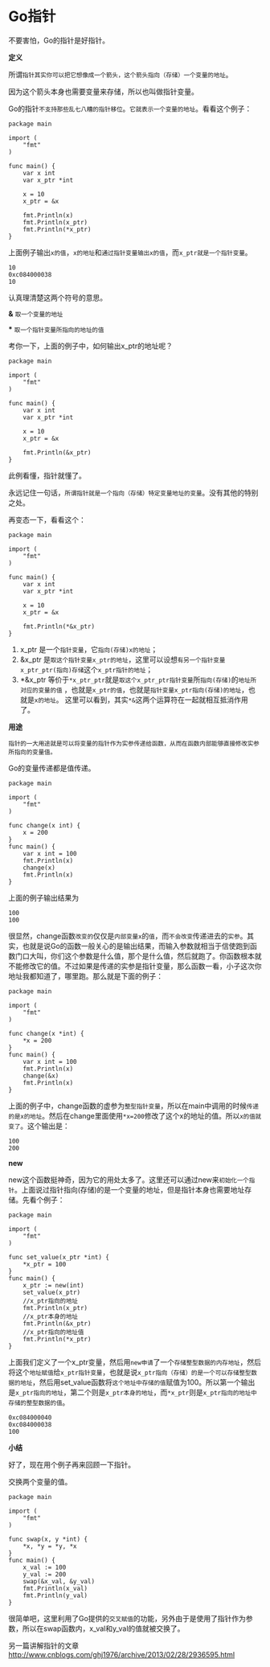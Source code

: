 # Go指针
不要害怕，Go的指针是好指针。

**定义**

所谓`指针其实你可以把它想像成一个箭头，这个箭头指向（存储）一个变量的地址`。

因为这个箭头本身也需要变量来存储，所以也叫做指针变量。

Go的指针`不支持那些乱七八糟的指针移位`。`它就表示一个变量的地址`。看看这个例子：

	package main

	import (
		"fmt"
	)

	func main() {
		var x int
		var x_ptr *int

		x = 10
		x_ptr = &x

		fmt.Println(x)
		fmt.Println(x_ptr)
		fmt.Println(*x_ptr)
	}


上面例子输出`x的值`，`x的地址`和`通过指针变量输出x的值`，而`x_ptr就是一个指针变量`。

	10
	0xc084000038
	10

认真理清楚这两个符号的意思。

**&** `取一个变量的地址`

**\*** `取一个指针变量所指向的地址的值`


考你一下，上面的例子中，如何输出x_ptr的地址呢？

	package main

	import (
		"fmt"
	)

	func main() {
		var x int
		var x_ptr *int

		x = 10
		x_ptr = &x

		fmt.Println(&x_ptr)
	}

此例看懂，指针就懂了。

永远记住一句话，`所谓指针就是一个指向（存储）特定变量地址的变量`。没有其他的特别之处。

再变态一下，看看这个：

	package main

	import (
		"fmt"
	)

	func main() {
		var x int
		var x_ptr *int

		x = 10
		x_ptr = &x

		fmt.Println(*&x_ptr)
	}

1. x_ptr 是一个`指针变量`，它`指向(存储)x的地址`；
2. &x_ptr 是`取这个指针变量x_ptr的地址`，这里可以设想`有另一个指针变量x_ptr_ptr(指向)存储`这个`x_ptr指针的地址`；
3. *&x_ptr 等价于`*x_ptr_ptr`就是`取这个x_ptr_ptr指针变量`所`指向(存储)`的`地址所对应的变量的值` ，也就是`x_ptr的值`，也就是`指针变量x_ptr指向(存储)的地址`，也就是`x的地址`。 这里可以看到，其实`*&`这两个运算符在一起就相互抵消作用了。

**用途**

`指针的一大用途就是可以将变量的指针作为实参传递给函数，从而在函数内部能够直接修改实参所指向的变量值。`

Go的变量传递都是值传递。

	package main

	import (
		"fmt"
	)

	func change(x int) {
		x = 200
	}
	func main() {
		var x int = 100
		fmt.Println(x)
		change(x)
		fmt.Println(x)
	}


上面的例子输出结果为

	100
	100

很显然，change函数`改变的`仅仅是`内部变量x`的`值`，而`不会改变`传递进去的`实参`。其实，也就是说Go的函数一般关心的是输出结果，而输入参数就相当于信使跑到函数门口大叫，你们这个参数是什么值，那个是什么值，然后就跑了。你函数根本就不能修改它的值。不过如果是传递的实参是指针变量，那么函数一看，小子这次你地址我都知道了，哪里跑。那么就是下面的例子：

	package main

	import (
		"fmt"
	)

	func change(x *int) {
		*x = 200
	}
	func main() {
		var x int = 100
		fmt.Println(x)
		change(&x)
		fmt.Println(x)
	}


上面的例子中，change函数的虚参为`整型指针变量`，所以在main中调用的时候`传递的是x的地址`。然后在change里面使用`*x=200`修改了这个x的地址的值。所以`x的值就变了`。这个输出是：

	100
	200


**new**

new这个函数挺神奇，因为它的用处太多了。这里还可以通过new来`初始化一个指针`。上面说过指针指向(存储)的是一个变量的地址，但是指针本身也需要地址存储。先看个例子：

	package main

	import (
		"fmt"
	)

	func set_value(x_ptr *int) {
		*x_ptr = 100
	}
	func main() {
		x_ptr := new(int)
		set_value(x_ptr)
		//x_ptr指向的地址
		fmt.Println(x_ptr)
		//x_ptr本身的地址
		fmt.Println(&x_ptr)
		//x_ptr指向的地址值
		fmt.Println(*x_ptr)
	}


上面我们定义了一个x_ptr变量，然后用`new申请`了一个`存储整型数据的内存地址`，然后将这个`地址赋值`给`x_ptr指针变量`，也就是说`x_ptr指向（存储）的是一个可以存储整型数据的地址`，然后用set_value函数将`这个地址中存储的值`赋值为100。所以第一个输出是`x_ptr指向的地址`，第二个则是`x_ptr本身的地址`，而`*x_ptr`则是`x_ptr指向的地址中存储的整型数据的值`。


	0xc084000040
	0xc084000038
	100

**小结**

好了，现在用个例子再来回顾一下指针。

交换两个变量的值。

	package main

	import (
		"fmt"
	)

	func swap(x, y *int) {
		*x, *y = *y, *x
	}
	func main() {
		x_val := 100
		y_val := 200
		swap(&x_val, &y_val)
		fmt.Println(x_val)
		fmt.Println(y_val)
	}


很简单吧，这里利用了Go提供的`交叉赋值`的功能，另外由于是使用了指针作为参数，所以在swap函数内，x_val和y_val的值就被交换了。

另一篇讲解指针的文章 http://www.cnblogs.com/ghj1976/archive/2013/02/28/2936595.html

